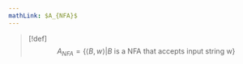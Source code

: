 ```yaml
---
mathLink: $A_{NFA}$
---
```

>[!def]
>$$A_{NFA}=\{\langle B,w\rangle|B \text{ is a NFA that accepts input string w}\}$$